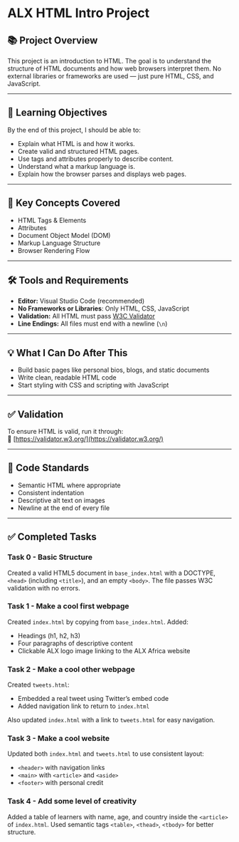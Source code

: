 # ALX HTML Intro Project

## 📚 Project Overview

This project is an introduction to HTML. The goal is to understand the structure of HTML documents and how web browsers interpret them. No external libraries or frameworks are used — just pure HTML, CSS, and JavaScript.

---

## 🎯 Learning Objectives

By the end of this project, I should be able to:

- Explain what HTML is and how it works.
- Create valid and structured HTML pages.
- Use tags and attributes properly to describe content.
- Understand what a markup language is.
- Explain how the browser parses and displays web pages.

---

## 🧠 Key Concepts Covered

- HTML Tags & Elements
- Attributes
- Document Object Model (DOM)
- Markup Language Structure
- Browser Rendering Flow

---

## 🛠️ Tools and Requirements

- **Editor:** Visual Studio Code (recommended)
- **No Frameworks or Libraries**: Only HTML, CSS, JavaScript
- **Validation:** All HTML must pass [W3C Validator](https://validator.w3.org/)
- **Line Endings:** All files must end with a newline (`\n`)

---

## 💡 What I Can Do After This

- Build basic pages like personal bios, blogs, and static documents
- Write clean, readable HTML code
- Start styling with CSS and scripting with JavaScript

---

## ✅ Validation

To ensure HTML is valid, run it through:  
🔗 [https://validator.w3.org/](https://validator.w3.org/)

---

## 🧼 Code Standards

- Semantic HTML where appropriate
- Consistent indentation
- Descriptive alt text on images
- Newline at the end of every file

---

## ✅ Completed Tasks

### Task 0 - Basic Structure

Created a valid HTML5 document in `base_index.html` with a DOCTYPE, `<head>` (including `<title>`), and an empty `<body>`. The file passes W3C validation with no errors.

### Task 1 - Make a cool first webpage

Created `index.html` by copying from `base_index.html`. Added:

- Headings (h1, h2, h3)
- Four paragraphs of descriptive content
- Clickable ALX logo image linking to the ALX Africa website

### Task 2 - Make a cool other webpage

Created `tweets.html`:

- Embedded a real tweet using Twitter’s embed code
- Added navigation link to return to `index.html`

Also updated `index.html` with a link to `tweets.html` for easy navigation.

### Task 3 - Make a cool website

Updated both `index.html` and `tweets.html` to use consistent layout:

- `<header>` with navigation links
- `<main>` with `<article>` and `<aside>`
- `<footer>` with personal credit

### Task 4 - Add some level of creativity

Added a table of learners with name, age, and country inside the `<article>` of `index.html`.
Used semantic tags `<table>`, `<thead>`, `<tbody>` for better structure.
